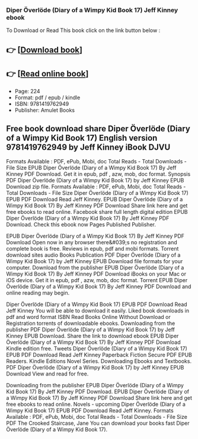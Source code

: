 ### Diper Överlöde (Diary of a Wimpy Kid Book 17) Jeff Kinney ebook

To Download or Read This book click on the link button below :

## 👉  [**[Download book](http://ebooksharez.info/download.php?group=book&from=github.com&id=636125&lnk=1064 "Download book")**]

## 👉  [**[Read online book](http://ebooksharez.info/download.php?group=book&from=github.com&id=636125&lnk=1064 "Read online book")**]


* Page: 224
* Format: pdf / epub / kindle
* ISBN: 9781419762949
* Publisher: Amulet Books



## Free book download share Diper Överlöde (Diary of a Wimpy Kid Book 17) English version 9781419762949 by Jeff Kinney iBook DJVU


Formats Available : PDF, ePub, Mobi, doc Total Reads - Total Downloads - File Size EPUB Diper Överlöde (Diary of a Wimpy Kid Book 17) By Jeff Kinney PDF Download. Get it in epub, pdf , azw, mob, doc format. Synopsis PDF Diper Överlöde (Diary of a Wimpy Kid Book 17) by Jeff Kinney EPUB Download zip file. Formats Available : PDF, ePub, Mobi, doc Total Reads - Total Downloads - File Size Diper Överlöde (Diary of a Wimpy Kid Book 17) EPUB PDF Download Read Jeff Kinney. EPUB Diper Överlöde (Diary of a Wimpy Kid Book 17) By Jeff Kinney PDF Download Share link here and get free ebooks to read online. Facebook share full length digital edition EPUB Diper Överlöde (Diary of a Wimpy Kid Book 17) By Jeff Kinney PDF Download. Check this ebook now Pages Published Publisher.

EPUB Diper Överlöde (Diary of a Wimpy Kid Book 17) By Jeff Kinney PDF Download Open now in any browser there&amp;#039;s no registration and complete book is free. Reviews in epub, pdf and mobi formats. Torrent download sites audio Books Publication PDF Diper Överlöde (Diary of a Wimpy Kid Book 17) by Jeff Kinney EPUB Download file formats for your computer. Download from the publisher EPUB Diper Överlöde (Diary of a Wimpy Kid Book 17) By Jeff Kinney PDF Download iBooks on your Mac or iOS device. Get it in epub, pdf , azw, mob, doc format. Torrent EPUB Diper Överlöde (Diary of a Wimpy Kid Book 17) By Jeff Kinney PDF Download and online reading may begin.

Diper Överlöde (Diary of a Wimpy Kid Book 17) EPUB PDF Download Read Jeff Kinney You will be able to download it easily. Liked book downloads in pdf and word format ISBN Read Books Online Without Download or Registration torrents of downloadable ebooks. Downloading from the publisher PDF Diper Överlöde (Diary of a Wimpy Kid Book 17) by Jeff Kinney EPUB Download. Share the link to download ebook EPUB Diper Överlöde (Diary of a Wimpy Kid Book 17) By Jeff Kinney PDF Download Kindle edition free. Tweets Diper Överlöde (Diary of a Wimpy Kid Book 17) EPUB PDF Download Read Jeff Kinney Paperback Fiction Secure PDF EPUB Readers. Kindle Editions Novel Series. Downloading Ebooks and Textbooks. PDF Diper Överlöde (Diary of a Wimpy Kid Book 17) by Jeff Kinney EPUB Download View and read for free.

Downloading from the publisher EPUB Diper Överlöde (Diary of a Wimpy Kid Book 17) By Jeff Kinney PDF Download. EPUB Diper Överlöde (Diary of a Wimpy Kid Book 17) By Jeff Kinney PDF Download Share link here and get free ebooks to read online. Novels - upcoming Diper Överlöde (Diary of a Wimpy Kid Book 17) EPUB PDF Download Read Jeff Kinney. Formats Available : PDF, ePub, Mobi, doc Total Reads - Total Downloads - File Size PDF The Crooked Staircase, Jane You can download your books fast Diper Överlöde (Diary of a Wimpy Kid Book 17).





